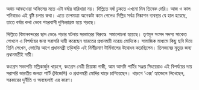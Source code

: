 অথচ আবহাওয়া অফিসের মতে এটা বর্ষার বারিধারা নয়। দিল্লিতে বর্ষা ঢুকতে এখনো দিন তিনেক দেরি। আজ ও কাল শনিবারও এই বৃষ্টি চলার কথা। এতে তাপমাত্রা অনেকটা কমে গেলেও দিল্লির সর্বত্র নিষ্কাশন ব্যবস্থার যে হাল হয়েছে, তাতে বর্ষার কথা ভেবে শহরবাসী দুশ্চিন্তাগ্রস্ত হয়ে পড়ছে।

দিল্লিতে বিমানবন্দরের ছাদ ভেঙে পড়ার ঘটনায় সরকারের বিরুদ্ধে  সমালোচনা হয়েছে। তৃণমূল সংসদ সদস্য সাকেত গোখলে এ বিপর্যয়ের জন্য সরাসরি দায়ী করেছেন ভারতের প্রধানমন্ত্রী নরেন্দ্র মোদিকে। সামাজিক মাধ্যমে কিছু ছবি দিয়ে তিনি লেখেন, ভোটের আগে প্রধানমন্ত্রী তড়িঘড়ি এই নির্মীয়মাণ টার্মিনালের উদ্বোধন করেছিলেন। তিনজনের মৃত্যুর জন্য প্রধানমন্ত্রীই দায়ী।

কংগ্রেস সভাপতি মল্লিকার্জুন খাড়গে, কংগ্রেস নেত্রী প্রিয়াঙ্কা গান্ধী, আম আদমি পার্টির সঞ্জয় সিংয়েরাও এই বিপর্যয়ের দায় সরাসরি ভারতীয় জনতা পার্টি (বিজেপি) ও প্রধানমন্ত্রী মোদির ঘাড়ে চাপিয়েছেন। খাড়গে ‘এক্স’ হ্যান্ডেলে লিখেছেন, সরকারের দুর্নীতি ও অবহেলাই এর কারণ।
